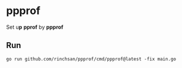 # ppprof

Set u**p** **pprof** by **ppprof**

## Run

```shell
go run github.com/rinchsan/ppprof/cmd/ppprof@latest -fix main.go
```
